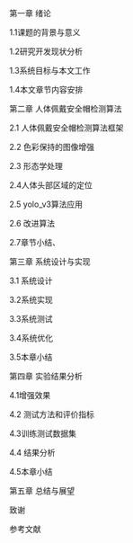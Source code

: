 第一章 绪论

1.1课题的背景与意义

1.2研究开发现状分析

1.3系统目标与本文工作

1.4本文章节内容安排

第二章 人体佩戴安全帽检测算法

2.1 人体佩戴安全帽检测算法框架

2.2 色彩保持的图像增强

2.3 形态学处理

2.4人体头部区域的定位

2.5 yolo_v3算法应用

2.6 改进算法

2.7章节小结、

第三章 系统设计与实现

3.1 系统设计

3.2系统实现

3.3系统测试

3.4系统优化

3.5本章小结

第四章 实验结果分析

4.1增强效果

4.2 测试方法和评价指标

4.3训练测试数据集

4.4 结果分析

4.5本章小结

第五章 总结与展望

致谢

参考文献